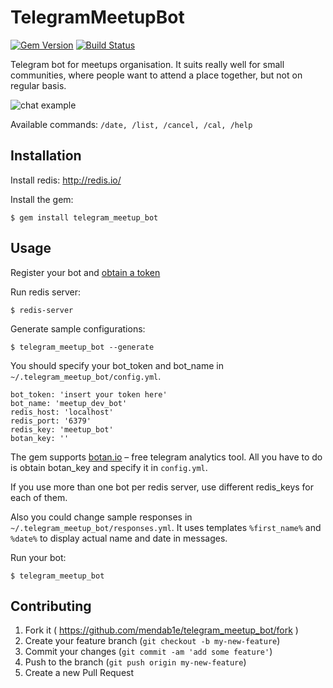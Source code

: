 # TelegramMeetupBot

[![Gem Version](https://badge.fury.io/rb/telegram_meetup_bot.svg)](http://badge.fury.io/rb/telegram_meetup_bot) [![Build Status](https://travis-ci.org/mendab1e/telegram_meetup_bot.svg)](https://travis-ci.org/mendab1e/telegram_meetup_bot)

Telegram bot for meetups organisation. It suits really well for small communities, where people want to attend a place together, but not on regular basis.

![chat example](https://cloud.githubusercontent.com/assets/854386/10962172/1461e79a-83a7-11e5-94b4-78c6d53f648c.png)

Available commands: ```/date, /list, /cancel, /cal, /help```

## Installation

Install redis: http://redis.io/

Install the gem:

    $ gem install telegram_meetup_bot

## Usage

Register your bot and [obtain a token](https://core.telegram.org/bots#botfather)

Run redis server:

    $ redis-server

Generate sample configurations:

    $ telegram_meetup_bot --generate

You should specify your bot_token and bot_name in ```~/.telegram_meetup_bot/config.yml```.
```
bot_token: 'insert your token here'
bot_name: 'meetup_dev_bot'
redis_host: 'localhost'
redis_port: '6379'
redis_key: 'meetup_bot'
botan_key: ''
```

The gem supports [botan.io](http://botan.io/) – free telegram analytics tool. All you have to do is obtain botan_key and specify it in ```config.yml```.

If you use more than one bot per redis server, use different redis_keys for each of them.

Also you could change sample responses in ```~/.telegram_meetup_bot/responses.yml```. It uses templates ```%first_name%``` and ```%date%``` to display actual name and date in messages.

Run your bot:

    $ telegram_meetup_bot

## Contributing

1. Fork it ( https://github.com/mendab1e/telegram_meetup_bot/fork )
2. Create your feature branch (`git checkout -b my-new-feature`)
3. Commit your changes (`git commit -am 'add some feature'`)
4. Push to the branch (`git push origin my-new-feature`)
5. Create a new Pull Request
